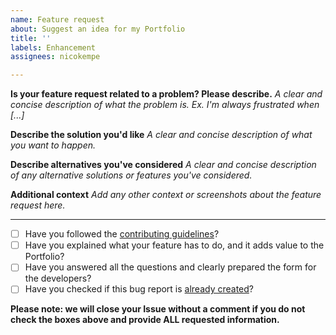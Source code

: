 ```yaml
---
name: Feature request
about: Suggest an idea for my Portfolio
title: ''
labels: Enhancement
assignees: nicokempe

---
```


**Is your feature request related to a problem? Please describe.**
_A clear and concise description of what the problem is. Ex. I'm always frustrated when [...]_

**Describe the solution you'd like**
_A clear and concise description of what you want to happen._

**Describe alternatives you've considered**
_A clear and concise description of any alternative solutions or features you've considered._

**Additional context**
_Add any other context or screenshots about the feature request here._

-----

- [ ] Have you followed the [contributing guidelines](https://github.com/nicokempe/Portfolio/blob/feature/vue-installation/docs/contributing.md)?
- [ ] Have you explained what your feature has to do, and it adds value to the Portfolio?
- [ ] Have you answered all the questions and clearly prepared the form for the developers? 
- [ ] Have you checked if this bug report is [already created](https://github.com/nicokempe/Portfolio/issues?q=is%3Aissue+is%3Aopen+)?

**Please note: we will close your Issue without a comment if you do not check the boxes above and provide ALL requested information.**
